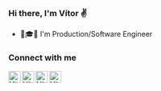 ### Hi there, I'm Vítor ✌

- 📐🎓🚀 I'm Production/Software Engineer

### Connect with me

[<img align="left" alt="VitorArias_ | Twitter" width="24px" src="https://www.flaticon.com/svg/static/icons/svg/733/733579.svg" />][twitter]
[<img align="left" alt="Vítor Arias | LinkedIn" width="24px" src="https://www.flaticon.com/svg/static/icons/svg/174/174857.svg" />][linkedin]
[<img align="left" alt="Vítor Arias | Rocketseat" width="24px" src="https://cdn.discordapp.com/emojis/742728945144692767.png?v=1" />][rocketseat]
[<img align="left" alt="Vítor Arias | Passaporte GoStack" width="24px" src="https://cdn.discordapp.com/emojis/593450525588979722.png?v=1" />][passaporte]

[twitter]: https://twitter.com/VitorArias_
[linkedin]: https://linkedin.com/in/vítor-arias-558a9711b
[rocketseat]: https://app.rocketseat.com.br/me/vitor-arias
[passaporte]: https://gostack.rocketseat.com.br/14/vitor-arias
